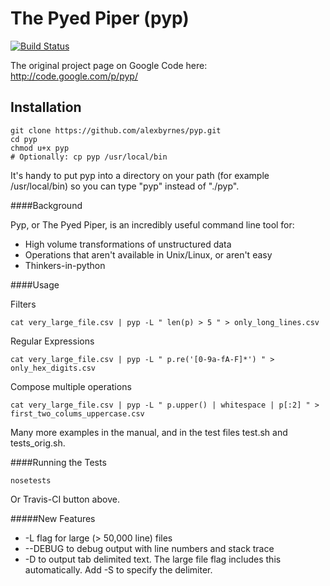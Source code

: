 The Pyed Piper (pyp)
====================

[![Build Status](https://travis-ci.org/alexbyrnes/pyp.png)](https://travis-ci.org/alexbyrnes/pyp)


The original project page on Google Code here: http://code.google.com/p/pyp/

Installation
------------

    git clone https://github.com/alexbyrnes/pyp.git
    cd pyp
    chmod u+x pyp
    # Optionally: cp pyp /usr/local/bin

It's handy to put pyp into a directory on your path (for example /usr/local/bin) so you can type "pyp" instead of "./pyp".


####Background

Pyp, or The Pyed Piper, is an incredibly useful command line tool for:

* High volume transformations of unstructured data
* Operations that aren't available in Unix/Linux, or aren't easy
* Thinkers-in-python


####Usage

Filters

    cat very_large_file.csv | pyp -L " len(p) > 5 " > only_long_lines.csv
    
Regular Expressions

    cat very_large_file.csv | pyp -L " p.re('[0-9a-fA-F]*') " > only_hex_digits.csv
    
Compose multiple operations

    cat very_large_file.csv | pyp -L " p.upper() | whitespace | p[:2] " > first_two_colums_uppercase.csv
      
Many more examples in the manual, and in the test files test.sh and tests_orig.sh.


####Running the Tests

    nosetests
    
Or Travis-CI button above.


#####New Features

* -L flag for large (> 50,000 line) files
* --DEBUG to debug output with line numbers and stack trace
* -D to output tab delimited text.  The large file flag includes this automatically.  Add -S to specify the delimiter.

